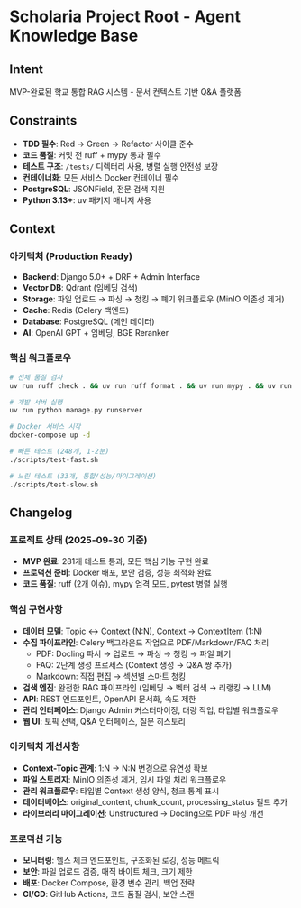 # Scholaria Project Root - Agent Knowledge Base

## Intent

MVP-완료된 학교 통합 RAG 시스템 - 문서 컨텍스트 기반 Q&A 플랫폼

## Constraints

- **TDD 필수**: Red → Green → Refactor 사이클 준수
- **코드 품질**: 커밋 전 ruff + mypy 통과 필수
- **테스트 구조**: `/tests/` 디렉터리 사용, 병렬 실행 안전성 보장
- **컨테이너화**: 모든 서비스 Docker 컨테이너 필수
- **PostgreSQL**: JSONField, 전문 검색 지원
- **Python 3.13+**: uv 패키지 매니저 사용

## Context

### 아키텍처 (Production Ready)
- **Backend**: Django 5.0+ + DRF + Admin Interface
- **Vector DB**: Qdrant (임베딩 검색)
- **Storage**: 파일 업로드 → 파싱 → 청킹 → 폐기 워크플로우 (MinIO 의존성 제거)
- **Cache**: Redis (Celery 백엔드)
- **Database**: PostgreSQL (메인 데이터)
- **AI**: OpenAI GPT + 임베딩, BGE Reranker

### 핵심 워크플로우
```bash
# 전체 품질 검사
uv run ruff check . && uv run ruff format . && uv run mypy . && uv run python manage.py test --settings=core.test_settings

# 개발 서버 실행
uv run python manage.py runserver

# Docker 서비스 시작
docker-compose up -d

# 빠른 테스트 (248개, 1-2분)
./scripts/test-fast.sh

# 느린 테스트 (33개, 통합/성능/마이그레이션)
./scripts/test-slow.sh
```

## Changelog

### 프로젝트 상태 (2025-09-30 기준)
- **MVP 완료**: 281개 테스트 통과, 모든 핵심 기능 구현 완료
- **프로덕션 준비**: Docker 배포, 보안 검증, 성능 최적화 완료
- **코드 품질**: ruff (2개 이슈), mypy 엄격 모드, pytest 병렬 실행

### 핵심 구현사항
- **데이터 모델**: Topic ↔ Context (N:N), Context → ContextItem (1:N)
- **수집 파이프라인**: Celery 백그라운드 작업으로 PDF/Markdown/FAQ 처리
  - PDF: Docling 파서 → 업로드 → 파싱 → 청킹 → 파일 폐기
  - FAQ: 2단계 생성 프로세스 (Context 생성 → Q&A 쌍 추가)
  - Markdown: 직접 편집 → 섹션별 스마트 청킹
- **검색 엔진**: 완전한 RAG 파이프라인 (임베딩 → 벡터 검색 → 리랭킹 → LLM)
- **API**: REST 엔드포인트, OpenAPI 문서화, 속도 제한
- **관리 인터페이스**: Django Admin 커스터마이징, 대량 작업, 타입별 워크플로우
- **웹 UI**: 토픽 선택, Q&A 인터페이스, 질문 히스토리

### 아키텍처 개선사항
- **Context-Topic 관계**: 1:N → N:N 변경으로 유연성 확보
- **파일 스토리지**: MinIO 의존성 제거, 임시 파일 처리 워크플로우
- **관리 워크플로우**: 타입별 Context 생성 양식, 청크 통계 표시
- **데이터베이스**: original_content, chunk_count, processing_status 필드 추가
- **라이브러리 마이그레이션**: Unstructured → Docling으로 PDF 파싱 개선

### 프로덕션 기능
- **모니터링**: 헬스 체크 엔드포인트, 구조화된 로깅, 성능 메트릭
- **보안**: 파일 업로드 검증, 매직 바이트 체크, 크기 제한
- **배포**: Docker Compose, 환경 변수 관리, 백업 전략
- **CI/CD**: GitHub Actions, 코드 품질 검사, 보안 스캔
